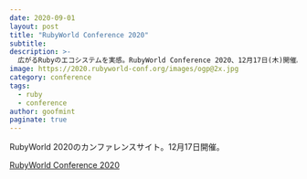 ```yaml
---
date: 2020-09-01
layout: post
title: "RubyWorld Conference 2020"
subtitle: 
description: >-
  広がるRubyのエコシステムを実感。RubyWorld Conference 2020、12月17日(木)開催。
image: https://2020.rubyworld-conf.org/images/ogp@2x.jpg
category: conference
tags:
  - ruby
  - conference
author: goofmint
paginate: true
---
```

RubyWorld 2020のカンファレンスサイト。12月17日開催。

[RubyWorld Conference 2020](https://2020.rubyworld-conf.org/ja/)
